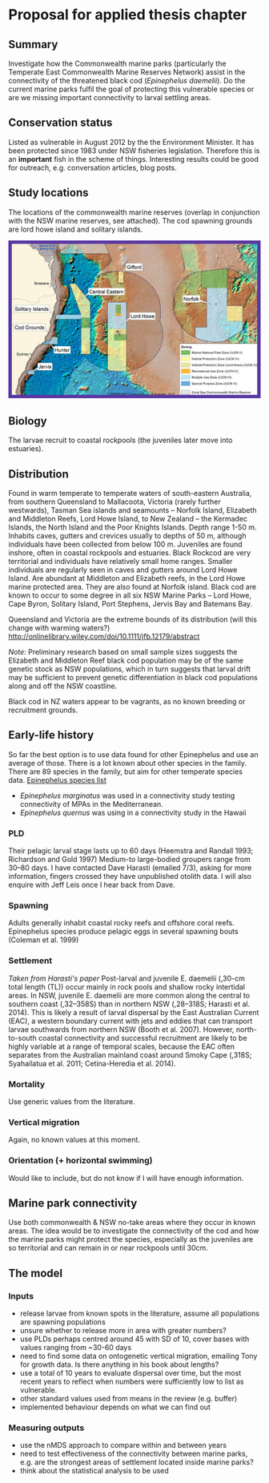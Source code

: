 # Proposal for applied thesis chapter

## Summary
Investigate how the Commonwealth marine parks (particularly the Temperate East Commonwealth Marine Reserves Network) assist in the connectivity of the threatened black cod (*Epinephelus daemelii*). Do the current marine parks fulfil the goal of protecting this vulnerable species or are we missing important connectivity to larval settling areas.

## Conservation status
Listed as vulnerable in August 2012 by the the Environment Minister. It has been protected since 1983 under NSW fisheries legislation. Therefore this is an **important** fish in the scheme of things. Interesting results could be good for outreach, e.g. conversation articles, blog posts.

## Study locations
The locations of the commonwealth marine reserves (overlap in conjunction with the NSW marine reserves, see attached). The cod spawning grounds are lord howe island and solitary islands.

![](../figs/map-te-network_0.jpg)

## Biology
The larvae recruit to coastal rockpools (the juveniles later move into estuaries).

## Distribution
Found in warm temperate to temperate waters of south-eastern Australia, from southern Queensland to Mallacoota, Victoria (rarely further westwards), Tasman Sea islands and seamounts – Norfolk Island, Elizabeth and Middleton Reefs, Lord Howe Island, to New Zealand – the Kermadec Islands, the North Island and the Poor Knights Islands. Depth range 1-50 m.
Inhabits caves, gutters and crevices usually to depths of 50 m, although individuals have been collected from below 100 m. Juveniles are found inshore, often in coastal rockpools and estuaries.
Black Rockcod are very territorial and individuals have relatively small home ranges. Smaller individuals are regularly seen in caves and gutters around Lord Howe Island. Are abundant at Middleton and Elizabeth reefs, in the Lord Howe marine protected area. They are also found at Norfolk island.
Black cod are known to occur to some degree in all six NSW Marine Parks – Lord Howe, Cape Byron, Solitary Island, Port Stephens, Jervis Bay and Batemans Bay.

Queensland and Victoria are the extreme bounds of its distribution (will this change with warming waters?)
http://onlinelibrary.wiley.com/doi/10.1111/jfb.12179/abstract

*Note:* Preliminary research based on small sample sizes suggests the Elizabeth and Middleton Reef black cod population may be of the same genetic stock as NSW populations, which in turn suggests that larval drift may be sufficient to prevent genetic differentiation in black cod populations along and off the NSW coastline.

Black cod in NZ waters appear to be vagrants, as no known breeding or recruitment grounds.

## Early-life history
So far the best option is to use data found for other Epinephelus and use an average of those. There is a lot known about other species in the family. There are 89 species in the family, but aim for other temperate species data.
[Epinephelus species list](http://www.fishbase.org/identification/SpeciesList.php?genus=Epinephelus)

- *Epinephelus marginatus* was used in a connectivity study testing connectivity of MPAs in the Mediterranean.
- *Epinephelus quernus* was using in a connectivity study in the Hawaii

### PLD
Their pelagic larval stage lasts up to 60 days (Heemstra and Randall 1993; Richardson and Gold 1997)
Medium-to large-bodied groupers range from 30–80 days. I have contacted Dave Harasti (emailed 7/3), asking for more information, fingers crossed they have unpublished otolith data. I will also enquire with Jeff Leis once I hear back from Dave.

### Spawning
Adults generally inhabit coastal rocky reefs and offshore coral reefs.
Epinephelus species produce pelagic eggs in several spawning bouts (Coleman et al. 1999)

### Settlement
*Taken from Harasti's paper*
Post-larval and juvenile E. daemelii (,30-cm total length (TL)) occur mainly in rock pools and shallow rocky intertidal areas.
In NSW, juvenile E. daemelii are more common along the central to southern coast (,32–358S) than in northern NSW (,28–318S; Harasti et al. 2014). This is likely a result of larval dispersal by the East Australian Current (EAC), a western boundary current with jets and eddies that can transport larvae southwards from northern NSW (Booth et al. 2007). However, north-to-south coastal connectivity and successful recruitment are likely to be highly variable at a range of temporal scales, because the EAC often separates from the Australian mainland coast around Smoky Cape (,318S; Syahailatua et al. 2011; Cetina-Heredia et al. 2014).

### Mortality
Use generic values from the literature.

### Vertical migration
Again, no known values at this moment.

### Orientation (+ horizontal swimming)
Would like to include, but do not know if I will have enough information.

## Marine park connectivity
Use both commonwealth & NSW no-take areas where they occur in known areas. The idea would be to investigate the connectivity of the cod and how the marine parks might protect the species, especially as the juveniles are so territorial and can remain in or near rockpools until 30cm.

## The model

### Inputs
- release larvae from known spots in the literature, assume all populations are spawning populations
- unsure whether to release more in area with greater numbers?
- use PLDs perhaps centred around 45 with SD of 10, cover bases with values ranging from ~30-60 days
- need to find some data on ontogenetic vertical migration, emailing Tony for growth data. Is there anything in his book about lengths?
- use a total of 10 years to evaluate dispersal over time, but the most recent years to reflect when numbers were sufficiently low to list as vulnerable.
- other standard values used from means in the review (e.g. buffer)
- implemented behaviour depends on what we can find out

### Measuring outputs
- use the nMDS approach to compare within and between years
- need to test effectiveness of the connectivity between marine parks, e.g. are the strongest areas of settlement located inside marine parks?
- think about the statistical analysis to be used
